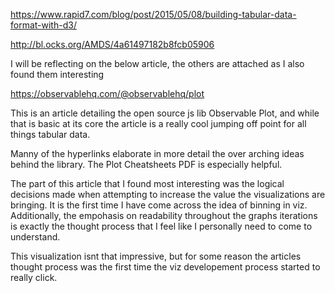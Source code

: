 https://www.rapid7.com/blog/post/2015/05/08/building-tabular-data-format-with-d3/

http://bl.ocks.org/AMDS/4a61497182b8fcb05906

I will be reflecting on the below article, the others are attached as I also found them interesting

https://observablehq.com/@observablehq/plot

This is an article detailing the open source js lib Observable Plot, and while that is basic at its core
the article is a really cool jumping off point for all things tabular data. 

Manny of the hyperlinks elaborate in more detail the over arching ideas behind the library. The Plot Cheatsheets PDF is especially helpful. 

The part of this article that I found most interesting was the logical decisions made when attempting to increase the value the visualizations are bringing.
It is the first time I have come across the idea of binning in viz. Additionally, the empohasis on readability throughout the graphs iterations is exactly the
thought process that I feel like I personally need to come to understand. 


This visualization isnt that impressive, but for some reason the articles thought process was the first time the viz developement process started to really click. 

